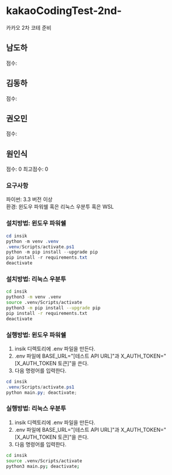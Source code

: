 # kakaoCodingTest-2nd-

카카오 2차 코테 준비

## 남도하

점수:

## 김동하

점수:

## 권오민

점수:

## 원인식

점수: 0
최고점수: 0

### 요구사항

파이썬: 3.3 버전 이상  
환경: 윈도우 파워쉘 혹은 리눅스 우분투 혹은 WSL

### 설치방법: 윈도우 파워쉘

```powershell
cd insik
python -m venv .venv
.venv/Scripts/activate.ps1
python -m pip install --upgrade pip
pip install -r requirements.txt
deactivate
```

### 설치방법: 리눅스 우분투

```bash
cd insik
python3 -m venv .venv
source .venv/Scripts/activate
python3 -m pip install --upgrade pip
pip install -r requirements.txt
deactivate
```

### 실행방법: 윈도우 파워쉘

1. insik 디렉토리에 .env 파일을 만든다.
2. .env 파일에 BASE_URL="[테스트 API URL]"과 X_AUTH_TOKEN="[X_AUTH_TOKEN 토큰]"을 쓴다.
3. 다음 명령어를 입력한다.

```powershell
cd insik
.venv/Scripts/activate.ps1
python main.py; deactivate;
```

### 실행방법: 리눅스 우분투

1. insik 디렉토리에 .env 파일을 만든다.
2. .env 파일에 BASE_URL="[테스트 API URL]"과 X_AUTH_TOKEN="[X_AUTH_TOKEN 토큰]"을 쓴다.
3. 다음 명령어를 입력한다.

```bash
cd insik
source .venv/Scripts/activate
python3 main.py; deactivate;
```
